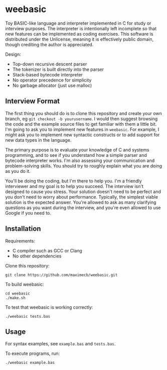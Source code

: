 # weebasic

Toy BASIC-like language and interpreter implemented in C for study or interview purposes. The interpreter is intentionally left incomplete so that new features can be implemented as coding exercises. This software is distributed under the Unlicense, meaning it is effectively public domain, though crediting the author is appreciated.

Design:
- Top-down recursive descent parser
- The tokenizer is built directly into the parser
- Stack-based bytecode interpreter
- No operator precedence for simplicity
- No garbage allocator (just use malloc)

## Interview Format

The first thing you should do is to clone this repository and create your own branch, eg `git checkout -b yourusername`.
I would then suggest browsing the code and the example source files to get familiar with them a little bit.
I'm going to ask you to implement new features in `weebasic`. For example, I might ask you to implement new syntactic
constructs or to add support for new data types in the language.

The primary purpose is to evaluate your knowledge
of C and systems programming, and to see if you understand how a simple parser and bytecode interpreter works.
I'm also assessing your communication and problem-solving skills. You should try to roughly explain what you are doing
as you do it.

You'll be doing the coding, but I'm there to help you.
I'm a friendly interviewer and my goal is to help you succeed. The interview isn't designed to cause you stress.
Your solution doesn't need to be
perfect and you don't need to worry about performance. Typically, the simplest viable solution is the expected answer.
You're allowed to ask as many clarifying questions as you want during the interview, and you're even
allowed to use Google if you need to.

## Installation

Requirements:
- C compiler such as GCC or Clang
- No other dependencies

Clone this repository:
```
git clone https://github.com/maximecb/weebasic.git
```

To build weebasic:

```
cd weebasic
./make.sh
```

To test that weebasic is working correctly:

```
./weebasic tests.bas
```

## Usage

For syntax examples, see `example.bas` and `tests.bas`.


To execute programs, run:

```
./weebasic example.bas
```


